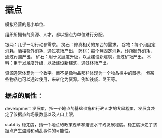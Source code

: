 # 据点

模拟经营的最小单位。

组织所拥有的资源、人才，都以据点为单位进行分配。

银两：几乎一切行动都需求。
灵石：修真相关的东西的需求。
谷物：每个月固定消耗，酒楼额外消耗，通过农场产出。
药材：每个月固定消耗，诊所额外消耗，通过药圃产出。
矿石：用于发展度升级，以及建设新建筑，通过矿场产出。
木料：用于发展度升级，以及建设新建筑，通过林场产出。

资源通常体现为一个数字。而不是像物品那样体现为一个物品栏中的图标。
但某些物品也可以通过使用，来转化为资源。例如钱袋、灵玉等。

## 据点的属性：

development
发展度，指一个地点的基础设施和行政人才的发展程度。发展度决定了该据点的场景数量以及人口上限。

stability
稳定度，指一个地点的政策规章和道德水平的发展程度。稳定度决定了该据点产生盗贼和动乱事件的可能性。
